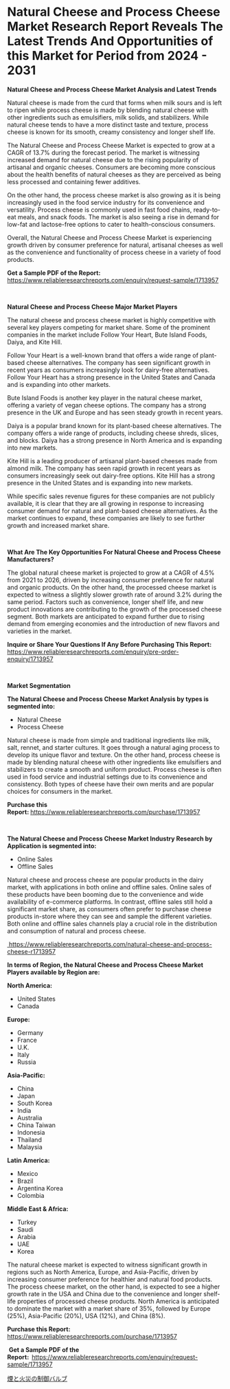 <p><h1>Natural Cheese and Process Cheese Market Research Report Reveals The Latest Trends And Opportunities of this Market for Period from 2024 - 2031</h1></p><p><strong>Natural Cheese and Process Cheese Market Analysis and Latest Trends</strong></p>
<p><p>Natural cheese is made from the curd that forms when milk sours and is left to ripen while process cheese is made by blending natural cheese with other ingredients such as emulsifiers, milk solids, and stabilizers. While natural cheese tends to have a more distinct taste and texture, process cheese is known for its smooth, creamy consistency and longer shelf life.</p><p>The Natural Cheese and Process Cheese Market is expected to grow at a CAGR of 13.7% during the forecast period. The market is witnessing increased demand for natural cheese due to the rising popularity of artisanal and organic cheeses. Consumers are becoming more conscious about the health benefits of natural cheeses as they are perceived as being less processed and containing fewer additives.</p><p>On the other hand, the process cheese market is also growing as it is being increasingly used in the food service industry for its convenience and versatility. Process cheese is commonly used in fast food chains, ready-to-eat meals, and snack foods. The market is also seeing a rise in demand for low-fat and lactose-free options to cater to health-conscious consumers.</p><p>Overall, the Natural Cheese and Process Cheese Market is experiencing growth driven by consumer preference for natural, artisanal cheeses as well as the convenience and functionality of process cheese in a variety of food products.</p></p>
<p><strong>Get a Sample PDF of the Report:&nbsp;</strong> <a href="https://www.reliableresearchreports.com/enquiry/request-sample/1713957">https://www.reliableresearchreports.com/enquiry/request-sample/1713957</a></p>
<p>&nbsp;</p>
<p><strong>Natural Cheese and Process Cheese Major Market Players</strong></p>
<p><p>The natural cheese and process cheese market is highly competitive with several key players competing for market share. Some of the prominent companies in the market include Follow Your Heart, Bute Island Foods, Daiya, and Kite Hill.</p><p>Follow Your Heart is a well-known brand that offers a wide range of plant-based cheese alternatives. The company has seen significant growth in recent years as consumers increasingly look for dairy-free alternatives. Follow Your Heart has a strong presence in the United States and Canada and is expanding into other markets.</p><p>Bute Island Foods is another key player in the natural cheese market, offering a variety of vegan cheese options. The company has a strong presence in the UK and Europe and has seen steady growth in recent years.</p><p>Daiya is a popular brand known for its plant-based cheese alternatives. The company offers a wide range of products, including cheese shreds, slices, and blocks. Daiya has a strong presence in North America and is expanding into new markets.</p><p>Kite Hill is a leading producer of artisanal plant-based cheeses made from almond milk. The company has seen rapid growth in recent years as consumers increasingly seek out dairy-free options. Kite Hill has a strong presence in the United States and is expanding into new markets.</p><p>While specific sales revenue figures for these companies are not publicly available, it is clear that they are all growing in response to increasing consumer demand for natural and plant-based cheese alternatives. As the market continues to expand, these companies are likely to see further growth and increased market share.</p></p>
<p>&nbsp;</p>
<p><strong>What Are The Key Opportunities For Natural Cheese and Process Cheese Manufacturers?</strong></p>
<p><p>The global natural cheese market is projected to grow at a CAGR of 4.5% from 2021 to 2026, driven by increasing consumer preference for natural and organic products. On the other hand, the processed cheese market is expected to witness a slightly slower growth rate of around 3.2% during the same period. Factors such as convenience, longer shelf life, and new product innovations are contributing to the growth of the processed cheese segment. Both markets are anticipated to expand further due to rising demand from emerging economies and the introduction of new flavors and varieties in the market.</p></p>
<p><strong>Inquire or Share Your Questions If Any Before Purchasing This Report:</strong> <a href="https://www.reliableresearchreports.com/enquiry/pre-order-enquiry/1713957">https://www.reliableresearchreports.com/enquiry/pre-order-enquiry/1713957</a></p>
<p>&nbsp;</p>
<p><strong>Market Segmentation</strong></p>
<p><strong>The Natural Cheese and Process Cheese Market Analysis by types is segmented into:</strong></p>
<p><ul><li>Natural Cheese</li><li>Process Cheese</li></ul></p>
<p><p>Natural cheese is made from simple and traditional ingredients like milk, salt, rennet, and starter cultures. It goes through a natural aging process to develop its unique flavor and texture. On the other hand, process cheese is made by blending natural cheese with other ingredients like emulsifiers and stabilizers to create a smooth and uniform product. Process cheese is often used in food service and industrial settings due to its convenience and consistency. Both types of cheese have their own merits and are popular choices for consumers in the market.</p></p>
<p><strong>Purchase this Report:&nbsp;</strong><a href="https://www.reliableresearchreports.com/purchase/1713957">https://www.reliableresearchreports.com/purchase/1713957</a></p>
<p>&nbsp;</p>
<p><strong>The Natural Cheese and Process Cheese Market Industry Research by Application is segmented into:</strong></p>
<p><ul><li>Online Sales</li><li>Offline Sales</li></ul></p>
<p><p>Natural cheese and process cheese are popular products in the dairy market, with applications in both online and offline sales. Online sales of these products have been booming due to the convenience and wide availability of e-commerce platforms. In contrast, offline sales still hold a significant market share, as consumers often prefer to purchase cheese products in-store where they can see and sample the different varieties. Both online and offline sales channels play a crucial role in the distribution and consumption of natural and process cheese.</p></p>
<p><a href="https://www.reliableresearchreports.com/natural-cheese-and-process-cheese-r1713957">&nbsp;https://www.reliableresearchreports.com/natural-cheese-and-process-cheese-r1713957</a></p>
<p><strong>In terms of Region, the Natural Cheese and Process Cheese Market Players available by Region are:</strong></p>
<p>
    <p> <strong> North America: </strong>
        <ul>
            <li>United States</li>
            <li>Canada</li>
        </ul>
        </p> 
    <p> <strong> Europe: </strong>
        <ul>
            <li>Germany</li>
            <li>France</li>
            <li>U.K.</li>
            <li>Italy</li>
            <li>Russia</li>
        </ul>
        </p> 
    <p> <strong> Asia-Pacific: </strong>
        <ul>
            <li>China</li>
            <li>Japan</li>
            <li>South Korea</li>
            <li>India</li>
            <li>Australia</li>
            <li>China Taiwan</li>
            <li>Indonesia</li>
            <li>Thailand</li>
            <li>Malaysia</li>
        </ul>
        </p> 
    <p> <strong> Latin America: </strong>
        <ul>
            <li>Mexico</li>
            <li>Brazil</li>
            <li>Argentina Korea</li>
            <li>Colombia</li>
        </ul>
        </p> 
    <p> <strong> Middle East & Africa: </strong>
        <ul>
            <li>Turkey</li>
            <li>Saudi</li>
            <li>Arabia</li>
            <li>UAE</li>
            <li>Korea</li>
        </ul>
    </p>
    </p>
<p><p>The natural cheese market is expected to witness significant growth in regions such as North America, Europe, and Asia-Pacific, driven by increasing consumer preference for healthier and natural food products. The process cheese market, on the other hand, is expected to see a higher growth rate in the USA and China due to the convenience and longer shelf-life properties of processed cheese products. North America is anticipated to dominate the market with a market share of 35%, followed by Europe (25%), Asia-Pacific (20%), USA (12%), and China (8%).</p></p>
<p><strong>Purchase this Report: </strong><a href="https://www.reliableresearchreports.com/purchase/1713957">https://www.reliableresearchreports.com/purchase/1713957</a></p>
<p>&nbsp;<strong>Get a Sample PDF of the Report:&nbsp;&nbsp;</strong><a href="https://www.reliableresearchreports.com/enquiry/request-sample/1713957">https://www.reliableresearchreports.com/enquiry/request-sample/1713957</a></p>
<p><strong></strong></p>
<p><p><a href="https://medium.com/@annchovey2023/%E7%85%99%E3%81%A8%E7%81%AB%E3%81%AE%E5%88%B6%E5%BE%A1%E5%BC%81%E5%B8%82%E5%A0%B4%E3%81%AE%E3%83%A1%E3%83%88%E3%83%AA%E3%82%AF%E3%82%B9%E3%82%92%E8%A7%A3%E8%AA%AD%E3%81%99%E3%82%8B-%E5%B8%82%E5%A0%B4%E3%82%B7%E3%82%A7%E3%82%A2-%E3%83%88%E3%83%AC%E3%83%B3%E3%83%89-%E6%88%90%E9%95%B7%E3%83%91%E3%82%BF%E3%83%BC%E3%83%B3-efb50aaca637">煙と火災の制御バルブ</a></p></p>